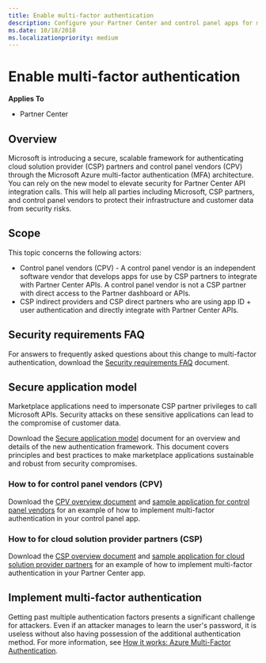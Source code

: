 ```yaml
---
title: Enable multi-factor authentication
description: Configure your Partner Center and control panel apps for multi-factor authentication.
ms.date: 10/18/2018
ms.localizationpriority: medium
---
```


# Enable multi-factor authentication


**Applies To**

-   Partner Center


## <span id="overview"/><span id="Overview"/><span id="OVERVIEW"/>Overview

Microsoft is introducing a secure, scalable framework for authenticating cloud solution provider (CSP) partners and control panel vendors (CPV) through the Microsoft Azure multi-factor authentication (MFA) architecture. You can rely on the new model to elevate security for Partner Center API integration calls. This will help all parties including Microsoft, CSP partners, and control panel vendors to protect their infrastructure and customer data from security risks.


## <span id="scope"/><span id="SCOPE"/>Scope

This topic concerns the following actors:

- Control panel vendors (CPV) - A control panel vendor is an independent software vendor that develops apps for use by CSP partners to integrate with Partner Center APIs. A control panel vendor is not a CSP partner with direct access to the Partner dashboard or APIs.
- CSP indirect providers and CSP direct partners who are using app ID + user authentication and directly integrate with Partner Center APIs.

## <span id="faq"/><span id="FAQ"/>Security requirements FAQ

For answers to frequently asked questions about this change to multi-factor authentication, download the [Security requirements FAQ](https://assetsprod.microsoft.com/new-security-requirements-faq.pdf) document.

## <span id=""/><span id=""/>Secure application model
Marketplace applications need to impersonate CSP partner privileges to call Microsoft APIs. Security attacks on these sensitive applications can lead to the compromise of customer data. 

Download the [Secure application model](http://assetsprod.microsoft.com/secure-application-model-guide.pdf) document for an overview and details of the new authentication framework. This document covers principles and best practices to make marketplace applications sustainable and robust from security compromises.
 
### <span id="how-to-for-cpv"/><span id="How-To-for-CPV"/><span id="HOW-TO-FOR-CPV"/>How to for control panel vendors (CPV)

Download the [CPV overview document](http://assetsprod.microsoft.com/cpv-partner-application-overview.pdf) and [sample application for control panel vendors](https://www.yammer.com/cloudpartnercommunity/#/files/154857341) for an example of how to implement multi-factor authentication in your control panel app. 


### <span id="how-to-for-csp"/><span id="How-To-for-CSP"/><span id="HOW-TO-FOR-CSP"/>How to for cloud solution provider partners (CSP)

Download the [CSP overview document](http://assetsprod.microsoft.com/csp-partner-application-overview.pdf) and [sample application for cloud solution provider partners](https://www.yammer.com/cloudpartnercommunity/#/files/154857342) for an example of how to implement multi-factor authentication in your Partner Center app. 

## <span id="implement-mfa"/><span id="IMPLEMENT-MFA"/>Implement multi-factor authentication

Getting past multiple authentication factors presents a significant challenge for attackers. Even if an attacker manages to learn the user's password, it is useless without also having possession of the additional authentication method. For more information, see [How it works: Azure Multi-Factor Authentication](https://docs.microsoft.com/azure/active-directory/authentication/concept-mfa-howitworks).